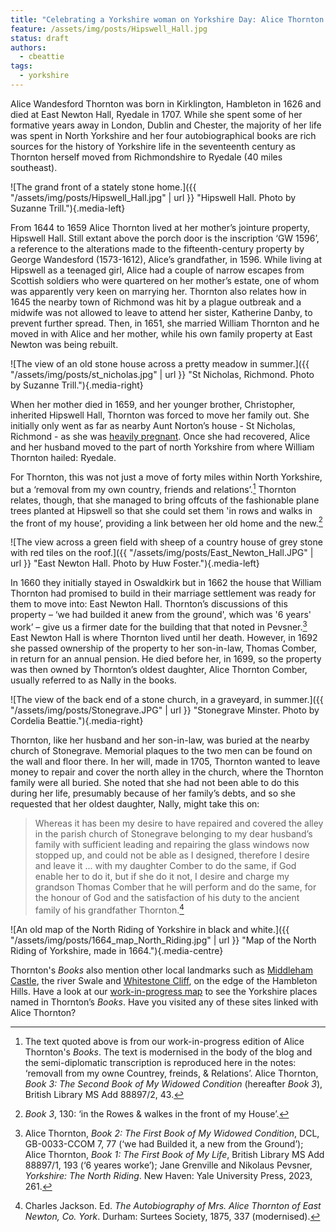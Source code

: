 ```yaml
---
title: "Celebrating a Yorkshire woman on Yorkshire Day: Alice Thornton (1626-1707)"
feature: /assets/img/posts/Hipswell_Hall.jpg
status: draft
authors:
  - cbeattie
tags:
  - yorkshire
---
```


Alice Wandesford Thornton was born in Kirklington, Hambleton in 1626 and died at East Newton Hall, Ryedale in 1707. While she spent some of her formative years away in London, Dublin and Chester, the majority of her life was spent in North Yorkshire and her four autobiographical books are rich sources for the history of Yorkshire life in the seventeenth century as Thornton herself moved from Richmondshire to Ryedale (40 miles southeast). 

![The grand front of a stately stone home.]({{ "/assets/img/posts/Hipswell_Hall.jpg" | url }} "Hipswell Hall. Photo by Suzanne Trill."){.media-left}

From 1644 to 1659 Alice Thornton lived at her mother’s jointure property, Hipswell Hall. Still extant above the porch door is the inscription ‘GW 1596’, a reference to the alterations made to the fifteenth-century property by George Wandesford (1573-1612), Alice’s grandfather, in 1596. While living at Hipswell as a teenaged girl, Alice had a couple of narrow escapes from Scottish soldiers who were quartered on her mother’s estate, one of whom was apparently very keen on marrying her. Thornton also relates how in 1645 the nearby town of Richmond was hit by a plague outbreak and a midwife was not allowed to leave to attend her sister, Katherine Danby, to prevent further spread. Then, in 1651, she married William Thornton and he moved in with Alice and her mother, while his own family property at East Newton was being rebuilt. 
 
![The view of an old stone house across a pretty meadow in summer.]({{ "/assets/img/posts/st_nicholas.jpg" | url }} "St Nicholas, Richmond. Photo by Suzanne Trill."){.media-right}

When her mother died in 1659, and her younger brother, Christopher, inherited Hipswell Hall, Thornton was forced to move her family out. She initially only went as far as nearby Aunt Norton’s house - St Nicholas, Richmond - as she was [heavily pregnant](https://thornton.kdl.kcl.ac.uk/posts/blog/2022-09-12-a-house-divided/). Once she had recovered, Alice and her husband moved to the part of north Yorkshire from where William Thornton hailed: Ryedale. 

For Thornton, this was not just a move of forty miles within North Yorkshire, but a ‘removal from my own country, friends and relations’.[^1] Thornton relates, though, that she managed to bring offcuts of the fashionable plane trees planted at Hipswell so that she could set them 'in rows and walks in the front of my house’, providing a link between her old home and the new.[^2]  
 
![The view across a green field with sheep of a country house of grey stone with red tiles on the roof.]({{ "/assets/img/posts/East_Newton_Hall.JPG" | url }} "East Newton Hall. Photo by Huw Foster."){.media-left}

In 1660 they initially stayed in Oswaldkirk but in 1662 the house that William Thornton had promised to build in their marriage settlement was ready for them to move into: East Newton Hall. Thornton’s discussions of this property – ‘we had builded it anew from the ground', which was '6 years' work’ – give us a firmer date for the building that that noted in Pevsner.[^3] East Newton Hall is where Thornton lived until her death. However, in 1692 she passed ownership of the property to her son-in-law, Thomas Comber, in return for an annual pension. He died before her, in 1699, so the property was then owned by Thornton’s oldest daughter, Alice Thornton Comber, usually referred to as Nally in the books. 

![The view of the back end of a stone church, in a graveyard, in summer.]({{ "/assets/img/posts/Stonegrave.JPG" | url }} "Stonegrave Minster. Photo by Cordelia Beattie."){.media-right}

 Thornton, like her husband and her son-in-law, was buried at the nearby church of Stonegrave. Memorial plaques to the two men can be found on the wall and floor there. In her will, made in 1705, Thornton wanted to leave money to repair and cover the north alley in the church, where the Thornton family were all buried. She noted that she had not been able to do this during her life, presumably because of her family’s debts, and so she requested that her oldest daughter, Nally, might take this on:  

> Whereas it has been my desire to have repaired and covered the alley in the parish church of Stonegrave belonging to my dear husband’s family with sufficient leading and repairing the glass windows now stopped up, and could not be able as I designed, therefore I desire and leave it ... with my daughter Comber to do the same, if God enable her to do it, but if she do it not, I desire and charge my grandson Thomas Comber that he will perform and do the same, for the honour of God and the satisfaction of his duty to the ancient family of his grandfather Thornton.[^4] 

![An old map of the North Riding of Yorkshire in black and white.]({{ "/assets/img/posts/1664_map_North_Riding.jpg" | url }} "Map of the North Riding of Yorkshire, made in 1664."){.media-centre}

 Thornton's *Books* also mention other local landmarks such as [Middleham Castle](https://thornton.kdl.kcl.ac.uk/posts/blog/2022-07-25-alice-thornton-middleham-castle/), the river Swale and [Whitestone Cliff](http://www.north-york-moors.com/whitestone-cliff.html), on the edge of the Hambleton Hills. Have a look at our [work-in-progress map]() to see the Yorkshire places named in Thornton’s *Books*. Have you visited any of these sites linked with Alice Thornton? 


[^1]: The text quoted above is from our work-in-progress edition of Alice Thornton's *Books*. The text is modernised in the body of the blog and the semi-diplomatic transcription is reproduced here in the notes: ‘removall from my owne Countrey, freinds, & Relations’. Alice Thornton, *Book 3: The Second Book of My Widowed Condition* (hereafter *Book 3*), British Library MS Add 88897/2, 43.

[^2]: *Book 3*, 130: ‘in the Rowes & walkes in the front of my House’.

[^3]: Alice Thornton, *Book 2: The First Book of My Widowed Condition*, DCL, GB-0033-CCOM 7, 77 (‘we had Builded it, a new from the Ground’); Alice Thornton, *Book 1: The First Book of My Life*, British Library MS Add 88897/1, 193 (‘6 yeares worke’); Jane Grenville and Nikolaus Pevsner, *Yorkshire: The North Riding*. New Haven: Yale University Press, 2023, 261.

[^4]: Charles Jackson. Ed. *The Autobiography of Mrs. Alice Thornton of East Newton, Co. York*. Durham: Surtees Society, 1875, 337 (modernised).
